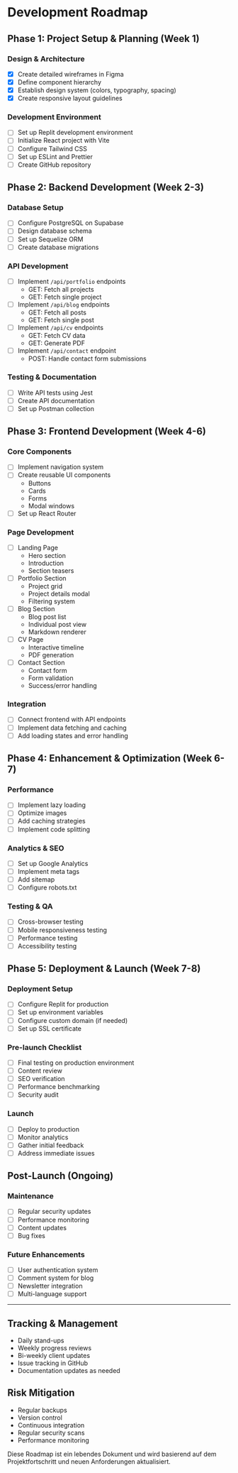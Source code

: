 # Development Roadmap

## Phase 1: Project Setup & Planning (Week 1)

### Design & Architecture
- [x] Create detailed wireframes in Figma
- [x] Define component hierarchy
- [x] Establish design system (colors, typography, spacing)
- [x] Create responsive layout guidelines

### Development Environment
- [ ] Set up Replit development environment
- [ ] Initialize React project with Vite
- [ ] Configure Tailwind CSS
- [ ] Set up ESLint and Prettier
- [ ] Create GitHub repository

## Phase 2: Backend Development (Week 2-3)

### Database Setup
- [ ] Configure PostgreSQL on Supabase
- [ ] Design database schema
- [ ] Set up Sequelize ORM
- [ ] Create database migrations

### API Development
- [ ] Implement `/api/portfolio` endpoints
  - GET: Fetch all projects
  - GET: Fetch single project
- [ ] Implement `/api/blog` endpoints
  - GET: Fetch all posts
  - GET: Fetch single post
- [ ] Implement `/api/cv` endpoints
  - GET: Fetch CV data
  - GET: Generate PDF
- [ ] Implement `/api/contact` endpoint
  - POST: Handle contact form submissions

### Testing & Documentation
- [ ] Write API tests using Jest
- [ ] Create API documentation
- [ ] Set up Postman collection

## Phase 3: Frontend Development (Week 4-6)

### Core Components
- [ ] Implement navigation system
- [ ] Create reusable UI components
  - Buttons
  - Cards
  - Forms
  - Modal windows
- [ ] Set up React Router

### Page Development
- [ ] Landing Page
  - Hero section
  - Introduction
  - Section teasers
- [ ] Portfolio Section
  - Project grid
  - Project details modal
  - Filtering system
- [ ] Blog Section
  - Blog post list
  - Individual post view
  - Markdown renderer
- [ ] CV Page
  - Interactive timeline
  - PDF generation
- [ ] Contact Section
  - Contact form
  - Form validation
  - Success/error handling

### Integration
- [ ] Connect frontend with API endpoints
- [ ] Implement data fetching and caching
- [ ] Add loading states and error handling

## Phase 4: Enhancement & Optimization (Week 6-7)

### Performance
- [ ] Implement lazy loading
- [ ] Optimize images
- [ ] Add caching strategies
- [ ] Implement code splitting

### Analytics & SEO
- [ ] Set up Google Analytics
- [ ] Implement meta tags
- [ ] Add sitemap
- [ ] Configure robots.txt

### Testing & QA
- [ ] Cross-browser testing
- [ ] Mobile responsiveness testing
- [ ] Performance testing
- [ ] Accessibility testing

## Phase 5: Deployment & Launch (Week 7-8)

### Deployment Setup
- [ ] Configure Replit for production
- [ ] Set up environment variables
- [ ] Configure custom domain (if needed)
- [ ] Set up SSL certificate

### Pre-launch Checklist
- [ ] Final testing on production environment
- [ ] Content review
- [ ] SEO verification
- [ ] Performance benchmarking
- [ ] Security audit

### Launch
- [ ] Deploy to production
- [ ] Monitor analytics
- [ ] Gather initial feedback
- [ ] Address immediate issues

## Post-Launch (Ongoing)

### Maintenance
- [ ] Regular security updates
- [ ] Performance monitoring
- [ ] Content updates
- [ ] Bug fixes

### Future Enhancements
- [ ] User authentication system
- [ ] Comment system for blog
- [ ] Newsletter integration
- [ ] Multi-language support

---

## Tracking & Management
- Daily stand-ups
- Weekly progress reviews
- Bi-weekly client updates
- Issue tracking in GitHub
- Documentation updates as needed

## Risk Mitigation
- Regular backups
- Version control
- Continuous integration
- Regular security scans
- Performance monitoring

Diese Roadmap ist ein lebendes Dokument und wird basierend auf dem Projektfortschritt und neuen Anforderungen aktualisiert. 